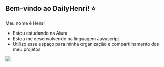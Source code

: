 ## Bem-vindo ao DailyHenri! ⭐

Meu nome é Henri

- Estou estudando na Alura
- Estou me desenvolvendo na linguagem Javascript
- Utilizo esse espaço para minha organização e compartilhamento dos meu projetos


![](https://media1.tenor.com/m/SpXWQo0Mq7EAAAAd/welcome-michael-scott.gif)
